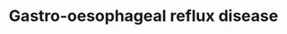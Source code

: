 ---
area: Clinical Skills
category: 3.13 Digestive Health
title: Gastro-oesophageal reflux disease
description: Carla talks to Dr Birrell
audio: /assets/audio/Doctor - Carla - Throat Sensation - MQ.mp3
article: 
www: 
keywords: Gastro-oesophageal reflux disease
youtube:
patient-script: /assets/publication/Carla - Patient.pdf
doctors-note: /assets/publication/Carla - Doctor.pdf
findings: /assets/publication/Carla - examination findings.pdf
lejog: /assets/publication/LEJOG.pdf
doctors-word: /assets/publication/Carla - mapping the doctor's words.pdf
transcription: /assets/publication/Carla - transcription.pdf 
---